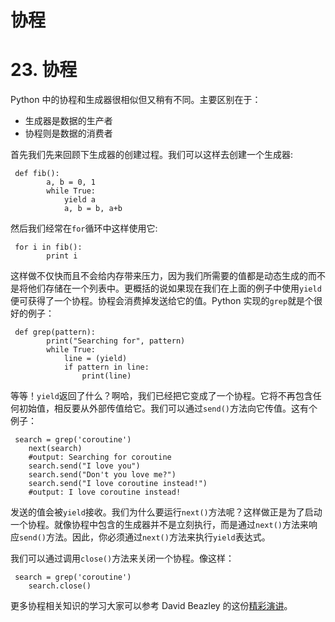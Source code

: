 # 协程

# 23\. 协程

Python 中的协程和生成器很相似但又稍有不同。主要区别在于：

*   生成器是数据的生产者
*   协程则是数据的消费者

首先我们先来回顾下生成器的创建过程。我们可以这样去创建一个生成器:

```
 def fib():
        a, b = 0, 1
        while True:
            yield a
            a, b = b, a+b 
```

然后我们经常在`for`循环中这样使用它:

```
 for i in fib():
        print i 
```

这样做不仅快而且不会给内存带来压力，因为我们所需要的值都是动态生成的而不是将他们存储在一个列表中。更概括的说如果现在我们在上面的例子中使用`yield`便可获得了一个协程。协程会消费掉发送给它的值。Python 实现的`grep`就是个很好的例子：

```
 def grep(pattern):
        print("Searching for", pattern)
        while True:
            line = (yield)
            if pattern in line:
                print(line) 
```

等等！`yield`返回了什么？啊哈，我们已经把它变成了一个协程。它将不再包含任何初始值，相反要从外部传值给它。我们可以通过`send()`方法向它传值。这有个例子：

```
 search = grep('coroutine')
    next(search)
    #output: Searching for coroutine
    search.send("I love you")
    search.send("Don't you love me?")
    search.send("I love coroutine instead!")
    #output: I love coroutine instead! 
```

发送的值会被`yield`接收。我们为什么要运行`next()`方法呢？这样做正是为了启动一个协程。就像协程中包含的生成器并不是立刻执行，而是通过`next()`方法来响应`send()`方法。因此，你必须通过`next()`方法来执行`yield`表达式。

我们可以通过调用`close()`方法来关闭一个协程。像这样：

```
 search = grep('coroutine')
    search.close() 
```

更多协程相关知识的学习大家可以参考 David Beazley 的这份[精彩演讲](http://www.dabeaz.com/coroutines/Coroutines.pdf)。
